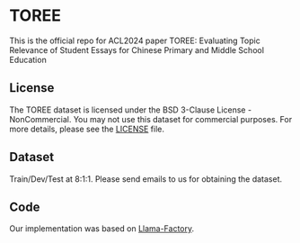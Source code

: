 # TOREE
This is the official repo for ACL2024 paper TOREE: Evaluating Topic Relevance of Student Essays for Chinese Primary and Middle School Education




## License

The TOREE dataset is licensed under the BSD 3-Clause License - NonCommercial. You may not use this dataset for commercial purposes. For more details, please see the [LICENSE](./LICENSE) file.


## Dataset
Train/Dev/Test at 8:1:1. Please send emails to us for obtaining the dataset.


## Code
Our implementation was based on [Llama-Factory](https://github.com/hiyouga/LLaMA-Factory).  
